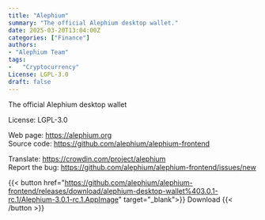 ```yaml
---
title: "Alephium"
summary: "The official Alephium desktop wallet."
date: 2025-03-20T13:04:00Z
categories: ["Finance"]
authors:
- "Alephium Team"
tags: 
-   "Cryptocurrency"
License: LGPL-3.0
draft: false
---
```


The official Alephium desktop wallet

License: LGPL-3.0

Web page: <https://alephium.org>  
Source code: <https://github.com/alephium/alephium-frontend>

Translate: <https://crowdin.com/project/alephium>  
Report the bug: <https://github.com/alephium/alephium-frontend/issues/new>  

{{< button href="https://github.com/alephium/alephium-frontend/releases/download/alephium-desktop-wallet%403.0.1-rc.1/Alephium-3.0.1-rc.1.AppImage" target="_blank">}}
Download
{{< /button >}}